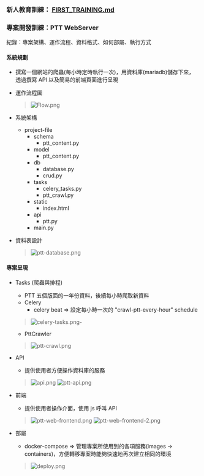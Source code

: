
### 新人教育訓練： [FIRST_TRAINING.md](FIRST_TRAINING.md)

### 專案開發訓練：PTT WebServer

紀錄：專案架構、運作流程、資料格式、如何部屬、執行方式

#### 系統規劃

- 撰寫一個網站的爬蟲(每小時定時執行一次)，用資料庫(mariadb)儲存下來，透過撰寫 API 以及簡易的前端頁面進行呈現

- 運作流程圖
  > ![Flow.png](drawio-pic/Flow.png)

- 系統架構
  - project-file
      - schema
        - ptt_content.py
      - model
        - ptt_content.py
      - db
        - database.py
        - crud.py
      - tasks
        - celery_tasks.py
        - ptt_crawl.py
      - static
        - index.html
      - api
        - ptt.py
      - main.py

- 資料表設計
  > ![ptt-database.png](img/ptt-database.png)


#### 專案呈現

- Tasks (爬蟲與排程)
  - PTT 五個版面的一年份資料，後續每小時爬取新資料
  - Celery
    - celery beat => 設定每小時一次的 "crawl-ptt-every-hour" schedule
  > ![celery-tasks.png](drawio-pic/celery-tasks.png)- 
  - PttCrawler
  > ![ptt-crawl.png](drawio-pic/ptt-crawl.png)

- API
  - 提供使用者方便操作資料庫的服務
  > ![api.png](img/api.png)
  > ![ptt-api.png](drawio-pic/ptt-api.png)

- 前端
  - 提供使用者操作介面，使用 js 呼叫 API 
  > ![ptt-web-frontend.png](img/ptt-web-frontend.png)
  > ![ptt-web-frontend-2.png](img/ptt-web-frontend-2.png)

- 部屬
  - docker-compose => 管理專案所使用到的各項服務(images -> containers)，方便轉移專案時能夠快速地再次建立相同的環境
  > ![deploy.png](drawio-pic/deploy.png)

